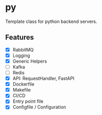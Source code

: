 # py
Template class for python backend servers.

## Features
- [x] RabbitMQ
- [x] Logging
- [X] Generic Helpers
- [ ] Kafka
- [ ] Redis
- [x] API: RequestHandler, FastAPI
- [x] Dockerfile
- [x] Makefile
- [x] CI/CD
- [x] Entry point file
- [x] Configfile / Configuration
